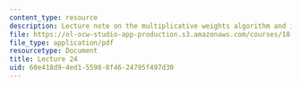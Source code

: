 ```yaml
---
content_type: resource
description: Lecture note on the multiplicative weights algorithm and its applications.
file: https://ol-ocw-studio-app-production.s3.amazonaws.com/courses/18-409-topics-in-theoretical-computer-science-an-algorithmists-toolkit-fall-2009/60e418d94ed155988f4624795f497d30_MIT18_409F09_scribe24.pdf
file_type: application/pdf
resourcetype: Document
title: Lecture 24
uid: 60e418d9-4ed1-5598-8f46-24795f497d30
---
```

